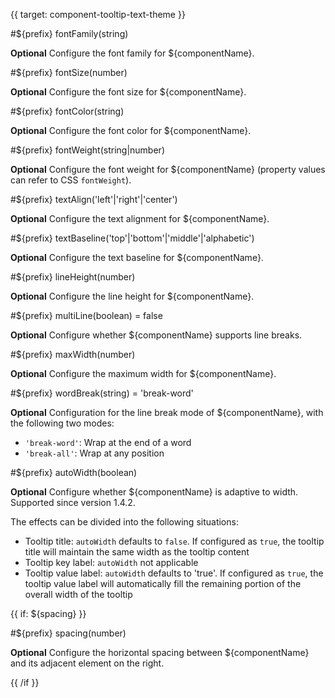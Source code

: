 {{ target: component-tooltip-text-theme }}

<!-- ITooltipTextTheme -->

#${prefix} fontFamily(string)

**Optional** Configure the font family for ${componentName}.

#${prefix} fontSize(number)

**Optional** Configure the font size for ${componentName}.

#${prefix} fontColor(string)

**Optional** Configure the font color for ${componentName}.

#${prefix} fontWeight(string|number)

**Optional** Configure the font weight for ${componentName} (property values can refer to CSS `fontWeight`).

#${prefix} textAlign('left'|'right'|'center')

**Optional** Configure the text alignment for ${componentName}.

#${prefix} textBaseline('top'|'bottom'|'middle'|'alphabetic')

**Optional** Configure the text baseline for ${componentName}.

#${prefix} lineHeight(number)

**Optional** Configure the line height for ${componentName}.

#${prefix} multiLine(boolean) = false

**Optional** Configure whether ${componentName} supports line breaks.

#${prefix} maxWidth(number)

**Optional** Configure the maximum width for ${componentName}.

#${prefix} wordBreak(string) = 'break-word'

**Optional** Configuration for the line break mode of ${componentName}, with the following two modes:

- `'break-word'`: Wrap at the end of a word
- `'break-all'`: Wrap at any position

#${prefix} autoWidth(boolean)

**Optional** Configure whether ${componentName} is adaptive to width. Supported since version 1.4.2.

The effects can be divided into the following situations:

- Tooltip title: `autoWidth` defaults to `false`. If configured as `true`, the tooltip title will maintain the same width as the tooltip content
- Tooltip key label: `autoWidth` not applicable
- Tooltip value label: `autoWidth` defaults to 'true'. If configured as `true`, the tooltip value label will automatically fill the remaining portion of the overall width of the tooltip

{{ if: ${spacing} }}

#${prefix} spacing(number)

**Optional** Configure the horizontal spacing between ${componentName} and its adjacent element on the right.

{{ /if }}
